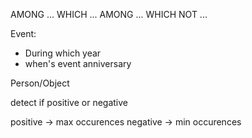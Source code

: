 



AMONG ... WHICH ...
AMONG ... WHICH NOT ...


Event:
- During which year
- when's event anniversary

Person/Object


detect if positive or negative

positive -> max occurences
negative -> min occurences
